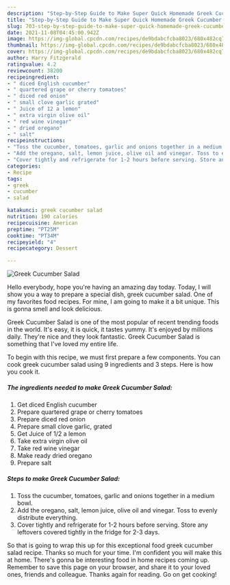 ```yaml
---
description: "Step-by-Step Guide to Make Super Quick Homemade Greek Cucumber Salad"
title: "Step-by-Step Guide to Make Super Quick Homemade Greek Cucumber Salad"
slug: 703-step-by-step-guide-to-make-super-quick-homemade-greek-cucumber-salad
date: 2021-11-08T04:45:00.942Z
image: https://img-global.cpcdn.com/recipes/de9bdabcfcba8023/680x482cq70/greek-cucumber-salad-recipe-main-photo.jpg
thumbnail: https://img-global.cpcdn.com/recipes/de9bdabcfcba8023/680x482cq70/greek-cucumber-salad-recipe-main-photo.jpg
cover: https://img-global.cpcdn.com/recipes/de9bdabcfcba8023/680x482cq70/greek-cucumber-salad-recipe-main-photo.jpg
author: Harry Fitzgerald
ratingvalue: 4.2
reviewcount: 38200
recipeingredient:
- " diced English cucumber"
- " quartered grape or cherry tomatoes"
- " diced red onion"
- " small clove garlic grated"
- " Juice of 12 a lemon"
- " extra virgin olive oil"
- " red wine vinegar"
- " dried oregano"
- " salt"
recipeinstructions:
- "Toss the cucumber, tomatoes, garlic and onions together in a medium bowl."
- "Add the oregano, salt, lemon juice, olive oil and vinegar. Toss to evenly distribute everything."
- "Cover tightly and refrigerate for 1-2 hours before serving. Store any leftovers covered tightly in the fridge for 2-3 days."
categories:
- Recipe
tags:
- greek
- cucumber
- salad

katakunci: greek cucumber salad 
nutrition: 190 calories
recipecuisine: American
preptime: "PT25M"
cooktime: "PT34M"
recipeyield: "4"
recipecategory: Dessert

---
```



![Greek Cucumber Salad](https://img-global.cpcdn.com/recipes/de9bdabcfcba8023/680x482cq70/greek-cucumber-salad-recipe-main-photo.jpg)

Hello everybody, hope you're having an amazing day today. Today, I will show you a way to prepare a special dish, greek cucumber salad. One of my favorites food recipes. For mine, I am going to make it a bit unique. This is gonna smell and look delicious.



Greek Cucumber Salad is one of the most popular of recent trending foods in the world. It's easy, it is quick, it tastes yummy. It's enjoyed by millions daily. They're nice and they look fantastic. Greek Cucumber Salad is something that I've loved my entire life.


To begin with this recipe, we must first prepare a few components. You can cook greek cucumber salad using 9 ingredients and 3 steps. Here is how you cook it.

<!--inarticleads1-->

##### The ingredients needed to make Greek Cucumber Salad:

1. Get  diced English cucumber
1. Prepare  quartered grape or cherry tomatoes
1. Prepare  diced red onion
1. Prepare  small clove garlic, grated
1. Get  Juice of 1/2 a lemon
1. Take  extra virgin olive oil
1. Take  red wine vinegar
1. Make ready  dried oregano
1. Prepare  salt




<!--inarticleads2-->

##### Steps to make Greek Cucumber Salad:

1. Toss the cucumber, tomatoes, garlic and onions together in a medium bowl.
1. Add the oregano, salt, lemon juice, olive oil and vinegar. Toss to evenly distribute everything.
1. Cover tightly and refrigerate for 1-2 hours before serving. Store any leftovers covered tightly in the fridge for 2-3 days.




So that is going to wrap this up for this exceptional food greek cucumber salad recipe. Thanks so much for your time. I'm confident you will make this at home. There's gonna be interesting food in home recipes coming up. Remember to save this page on your browser, and share it to your loved ones, friends and colleague. Thanks again for reading. Go on get cooking!
